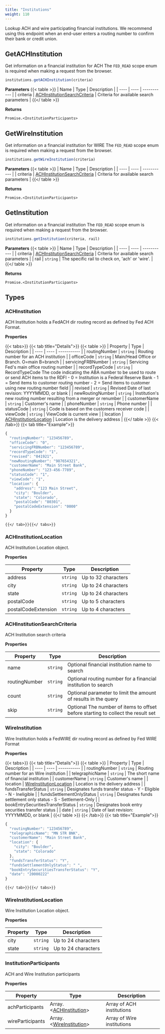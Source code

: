 ```yaml
---
title: "Institutions"
weight: 110
---
```

Lookup ACH and wire participating financial institutions. We recommend using this endpoint when an end-user enters a routing number to confirm their bank or credit union.


## GetACHInstitution


Get information on a financial institution for ACH
The `FED_READ` scope enum is required when making a request from the browser.

```javascript
institutions.getACHInstitution(criteria)
```

**Parameters**
{{< table >}}
| Name | Type | Description |
| ---- | ---- | ----------- |
| criteria |  [ACHInstitutionSearchCriteria](#achinstitutionsearchcriteria) | Criteria for available search parameters |
{{</ table >}}



**Returns**

`Promise.<InstitutionParticipants>`



## GetWireInstitution


Get information on a financial institution for WIRE
The `FED_READ` scope enum is required when making a request from the browser.

```javascript
institutions.getWireInstitution(criteria)
```

**Parameters**
{{< table >}}
| Name | Type | Description |
| ---- | ---- | ----------- |
| criteria |  [ACHInstitutionSearchCriteria](#achinstitutionsearchcriteria) | Criteria for available search parameters |
{{</ table >}}



**Returns**

`Promise.<InstitutionParticipants>`



## GetInstitution


Get information on a financial institution
The `FED_READ` scope enum is required when making a request from the browser.

```javascript
institutions.getInstitution(criteria, rail)
```

**Parameters**
{{< table >}}
| Name | Type | Description |
| ---- | ---- | ----------- |
| criteria |  [ACHInstitutionSearchCriteria](#achinstitutionsearchcriteria) | Criteria for available search parameters |
| rail |  `string` | The specific rail to check on, 'ach' or 'wire'. |
{{</ table >}}



**Returns**

`Promise.<InstitutionParticipants>`






## Types
### ACHInstitution

ACH Institution holds a FedACH dir routing record as defined by Fed ACH Format.

**Properties**


{{< tabs>}}
  {{< tab title="Details">}}
  {{< table >}}
| Property | Type | Description |
| ---- | ---- | ----------- |
| routingNumber |  `string` | Routing number for an ACH institution |
| officeCode |  `string` | Main/Head Office or Branch. O=main B=branch |
| servicingFRBNumber |  `string` | Servicing Fed's main office routing number |
| recordTypeCode |  `string` | RecordTypeCode The code indicating the ABA number to be used to route or send ACH items to the RDFI - 0 = Institution is a Federal Reserve Bank - 1 = Send items to customer routing number - 2 = Send items to customer using new routing number field |
| revised |  `string` | Revised Date of last revision: YYYYMMDD, or blank |
| newRoutingNumber |  `string` | Institution's new routing number resulting from a merger or renumber |
| customerName |  `string` | Customer's name |
| phoneNumber |  `string` | Phone number |
| statusCode |  `string` | Code is based on the customers receiver code |
| viewCode |  `string` | ViewCode is current view |
| location |  [ACHInstitutionLocation](#achinstitutionlocation) | Location is the delivery address |
{{</ table >}}
  {{< /tab>}}
{{< tab title="Example">}}
```javascript
{
  "routingNumber": "123456789",
  "officeCode": "0",
  "servicingFRBNumber": "123456789",
  "recordTypeCode": "1",
  "revised": "041921",
  "newRoutingNumber": "987654321",
  "customerName": "Main Street Bank",
  "phoneNumber": "123-456-7789",
  "statusCode": "1",
  "viewCode": "1",
  "location": {
    "address": "123 Main Street",
    "city": "Boulder",
    "state": "Colorado",
    "postalCode": "80301",
    "postalCodeExtension": "0000"
  }
}
```
    {{</ tab>}}{{</ tabs>}}




### ACHInstitutionLocation

ACH Institution Location object.

**Properties**

| Property | Type | Description |
| ---- | ---- | ----------- |
  | address | `string`| Up to 32 characters |
  | city | `string`| Up to 24 characters |
  | state | `string`| Up to 24 characters |
  | postalCode | `string`| Up to 5 characters |
  | postalCodeExtension | `string`| Up to 4 characters |



### ACHInstitutionSearchCriteria

ACH Institution search criteria

**Properties**

| Property | Type | Description |
| ---- | ---- | ----------- |
  | name | `string`| Optional financial institution name to search |
  | routingNumber | `string`| Optional routing number for a financial institution to search |
  | count | `string`| Optional parameter to limit the amount of results in the query |
  | skip | `string`| Optional The number of items to offset before starting to collect the result set |



### WireInstitution

Wire Institution holds a FedWIRE dir routing record as defined by Fed WIRE Format

**Properties**


{{< tabs>}}
  {{< tab title="Details">}}
  {{< table >}}
| Property | Type | Description |
| ---- | ---- | ----------- |
| routingNumber |  `string` | Routing number for an Wire institution |
| telegraphicName |  `string` | The short name of financial institution |
| customerName |  `string` | Customer's name |
| location |  [WireInstitutionLocation](#wireinstitutionlocation) | Location is the delivery address |
| fundsTransferStatus |  `string` | Designates funds transfer status  - Y - Eligible  - N - Ineligible |
| fundsSettlementOnlyStatus |  `string` | Designates funds settlement only status  - S - Settlement-Only |
| bookEntrySecuritiesTransferStatus |  `string` | Designates book entry securities transfer status |
| date |  `string` | Date of last revision: YYYYMMDD, or blank |
{{</ table >}}
  {{< /tab>}}
{{< tab title="Example">}}
```javascript
{
  "routingNumber": "123456789",
  "telegraphicName": "MN STR BNK",
  "customerName": "Main Street Bank",
  "location": {
    "city": "Boulder",
    "state": "Colorado"
  },
  "fundsTransferStatus": "Y",
  "fundsSettlementOnlyStatus": " ",
  "bookEntrySecuritiesTransferStatus": "Y",
  "date": "20000222"
}
```
    {{</ tab>}}{{</ tabs>}}




### WireInstitutionLocation

Wire Institution Location object.

**Properties**

| Property | Type | Description |
| ---- | ---- | ----------- |
  | city | `string`| Up to 24 characters |
  | state | `string`| Up to 24 characters |



### InstitutionParticipants

ACH and Wire Institution participants

**Properties**

| Property | Type | Description |
| ---- | ---- | ----------- |
  | achParticipants | Array.<[ACHInstitution](#achinstitution)>| Array of ACH institutions |
  | wireParticipants | Array.<[WireInstitution](#wireinstitution)>| Array of Wire institutions |





